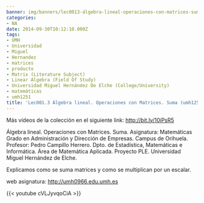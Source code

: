```yaml
---
banner: img/banners/lec0013-álgebra-lineal-operaciones-con-matrices-suma-umh1251-2014-15.jpg
categories:
- NA
date: 2014-09-30T10:12:10.000Z
tags:
- UMH
- Universidad
- Miguel
- Hernandez
- matrices
- producto
- Matrix (Literature Subject)
- Linear Algebra (Field Of Study)
- Universidad Miguel Hernández De Elche (College/University)
- matemáticas
- umh1251
title: 'Lec001.3 Álgebra lineal. Operaciones con Matrices. Suma (umh1251 2014-15)'
---
```


Más vídeos de la colección en el siguiente link: http://bit.ly/10iPsR5

Álgebra lineal. Operaciones con Matrices. Suma.
Asignatura: Matemáticas
Grado en Administración y Dirección de Empresas. Campus de Orihuela.
Profesor: Pedro Campillo Herrero.
Dpto. de  Estadística, Matemáticas e Informática.
Área de Matemática Aplicada. 
Proyecto PLE. Universidad Miguel Hernández de Elche.

Explicamos como se suma matrices y como se multiplican por un escalar.

web asignatura: http://umh0966.edu.umh.es

{{< youtube cVLJyvqoCiA >}}

